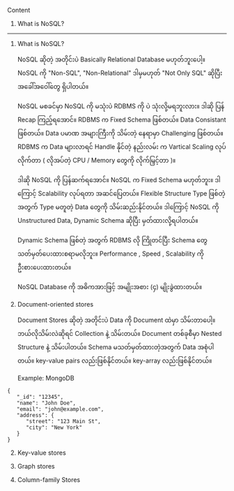 
Content 
1. What is NoSQL?

------------------------------------------------------------------------

1. What is NoSQL?
   
   NoSQL ဆိုတဲ့ အတိုင်းပဲ Basically Relational Database မဟုတ်ဘူးပေါ့။ NoSQL ကို "Non-SQL", "Non-Relational" ဒါမှမဟုတ် "Not Only SQL" ဆိုပြီး အခေါ်အဝေါ်တွေ ရှိပါတယ်။ 
   
   NoSQL မစခင်မှာ NoSQL ကို မသုံးပဲ ​RDBMS ကို ပဲ သုံးလို့မရဘူးလား။ ဒါဆို ပြန် Recap ကြည့်ရအောင်။ RDBMS က Fixed Schema ဖြစ်တယ်။ Data Consistant ဖြစ်တယ်။ Data ပမာဏ အများကြီးကို သိမ်းတဲ့ နေရာမှာ Challenging ဖြစ်တယ်။ RDBMS က Data များလာရင် Handle နိုင်တဲ့ နည်းလမ်း က Vartical Scaling လုပ်လိုက်တာ ( လိုအပ်တဲ့ CPU / Memory တွေကို လိုက်မြှင့်တာ )။ ​  
   
   ဒါဆို NoSQL ကို ပြန်ဆက်ရအောင်။ NoSQL က Fixed Schema မဟုတ်ဘူး။ ဒါကြောင့် Scalability လုပ်ရတာ အဆင်ပြေတယ်။ Flexible Structure Type ဖြစ်တဲ့ အတွက် Type မတူတဲ့ Data တွေကို သိမ်းဆည်းနိုင်တယ်။ ဒါကြောင့် NoSQL ကို Unstructured Data, Dynamic Schema ဆိုပြီး မှတ်ထားလို့ရပါတယ်။
   
   Dynamic Schema ဖြစ်တဲ့ အတွက် RDBMS လို ကြိုတင်ပြီး Schema တွေ သတ်မှတ်ပေးထားစရာမလိုဘူး။ Performance , Speed , Scalability ကို ဦးစားပေးထားတယ်။ 
   
   NoSQL Database ကို အဓိကအားဖြင့် အမျိုးအစား (၄) မျိုးခွဲထားတယ်။ 
   
1. Document-oriented stores
      
      Document Stores ဆိုတဲ့ အတိုင်းပဲ Data ကို Document ထဲမှာ သိမ်းတာပေါ့။ ဘယ်လိုသိမ်းလဲဆိုရင် Collection နဲ့ သိမ်းတယ်။ Document တစ်ခုစီမှာ Nested Structure နဲ့ သိမ်းပါတယ်။ Schema မသတ်မှတ်ထားတဲ့အတွက် Data အစုံပါတယ်။ key-value pairs လည်းဖြစ်နိုင်တယ်။ key-array လည်းဖြစ်နိုင်တယ်။
      
      Example: MongoDB
            
```
{
   "_id": "12345",
   "name": "John Doe",
   "email": "john@example.com",
   "address": {
      "street": "123 Main St",
      "city": "New York"
   }
}
```
      
2. Key-value stores
      
      
3. Graph stores
4. Column-family Stores

   
   
   
   

